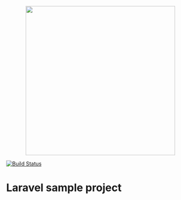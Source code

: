 <p align="center"><img src="https://res.cloudinary.com/dtfbvvkyp/image/upload/v1566331377/laravel-logolockup-cmyk-red.svg" width="400"></p>

[![Build Status](https://travis-ci.com/gegham85/laravel_opensource_project.svg?branch=master)](https://travis-ci.com/gegham85/laravel_opensource_project)

# Laravel sample project
